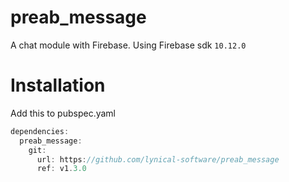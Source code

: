 # preab_message

A chat module with Firebase.
Using Firebase sdk `10.12.0`

# Installation

Add this to pubspec.yaml

```dart
dependencies:
  preab_message:
    git:
      url: https://github.com/lynical-software/preab_message
      ref: v1.3.0
```